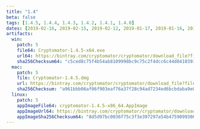 ```yaml
---
title: "1.4"
beta: false
tags: [1.4.5, 1.4.4, 1.4.3, 1.4.2, 1.4.1, 1.4.0]
dates: [2019-02-16, 2019-02-15, 2019-02-12, 2019-01-17, 2019-01-16, 2018-11-06]
artifacts:
  win:
    patch: 5
    file64: Cryptomator-1.4.5-x64.exe
    url64: https://bintray.com/cryptomator/cryptomator/download_file?file_path=Cryptomator-1.4.5-x64.exe
    sha256Checksum64: "c5ced8c75f4b54ab8109998bc9c75c2f4dcc6c44d0410391ab657d87b0ad4e39"
  mac:
    patch: 5
    file: Cryptomator-1.4.5.dmg
    url: https://bintray.com/cryptomator/cryptomator/download_file?file_path=Cryptomator-1.4.5.dmg
    sha256Checksum: "a961bbb06af06f903eaf76a37f28c94ad7234ed6bcbdaba9e0309d63f5ffa46f"
  linux:
    patch: 5
    appImageFile64: cryptomator-1.4.5-x86_64.AppImage
    appImageUrl64: https://bintray.com/cryptomator/cryptomator/download_file?file_path=cryptomator-1.4.5-x86_64.AppImage
    appImageSha256Checksum64: "8d5d97bc0036f75c3f3e397297a54b4759099306b85fc82e54b600e949ae5ebb"
---
```


